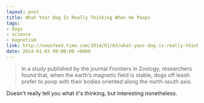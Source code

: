 ```yaml
---
layout: post
title: What Your Dog Is Really Thinking When He Poops
tags:
- dogs
- science
- magnetism
link: http://newsfeed.time.com/2014/01/03/what-your-dog-is-really-thinking-when-he-poops/
date: 2014-01-03 00:00:00 +0000
---
```


>In a study published by the journal Frontiers in Zoology, researchers found that, when the earth’s magnetic field is stable, dogs off leash prefer to poop with their bodies oriented along the north-south axis.

Doesn't really tell you what it's thinking, but interesting nonetheless.